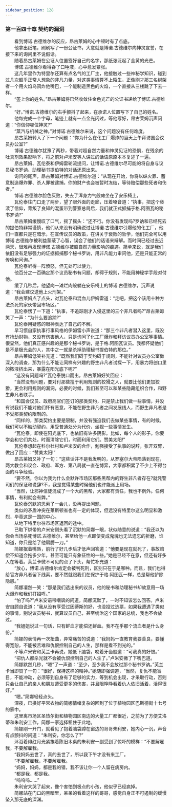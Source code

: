 ```yaml
---
sidebar_position: 128
---
```

### 第一百四十章 契约的漏洞  


　　看到博诺.古德维尔的反应，昂古莱姆的心中顿时有了点底。  
　　他拿出纸笔，刷刷写了一份公证书，大意就是博诺.古德维尔向神灵宣誓，在接下来的询问里不说假话。  
　　随着昂古莱姆在公证人位置签好自己的名字，那纸张泛起了金黄的光芒。  
　　博诺.古德维尔看得吞了口唾液，心中愈发紧张。  
　　这几年里作为特里尔还算有点名气的工厂主，他接触过一些神秘学知识，碰到过几次超乎正常人想象的非凡力量，对这类事情算不上陌生，正像刚才那三名绑架者一个用火焰乌鸦炸他嘴巴，一个能制造黑色的火焰，一个直接从三楼跳了下去一样。  
　　“签上你的姓名。”昂古莱姆将已然收敛住金色光芒的公证书递给了博诺.古德维尔。  
　　“好。”博诺.古德维尔的右手颤抖了起来，在承诺人位置写下了自己的姓名。  
　　他每完成一个字母，笔迹上就有一点金光闪过，等他写好，昂古莱姆沉声问道：“你信仰哪位神灵?”  
　　“蒸汽与机械之神。”对博诺.古德维尔来说，这个问题没有任何难度。  
　　昂古莱姆转入了下一个问题：“你为什么在化工厂爆炸的当天上午拜访国会议员办公室?”  
　　博诺.古德维尔犹豫了两秒，带着对超自然力量和神灵见证的恐惧，在残余的吐真剂效果影响下，将之前对卢米安等人讲过的话语原原本本复述了一遍。  
　　昂古莱姆、瓦伦泰和伊姆雷轮流提问，让博诺.古德维尔尽可能的将自身与议员秘书罗讷、助理秘书提伯特的对话还原出来。  
　　询问的尾声，昂古莱姆对博诺.古德维尔道：“从现在开始，你将以纵火罪、蓄意制造爆炸罪、杀人罪被逮捕，你的财产也会被暂时冻结，等待赔偿那些死者和伤者。”  
　　博诺.古德维尔脸色灰败，失去了浑身力气般瘫坐在了安乐椅上，  
　　瓦伦泰往门口走了两步，望了眼外面的走廊，压着嗓音道：“执事，把这个亵渎了信仰，背叛了良知的混蛋带到警察总局后，我们就正式抓捕于格.阿图瓦的秘书罗讷?”  
　　昂古莱姆缓慢叹了口气，摇了摇头：“还不行。你没有发现吗?罗讷和已经死去的提伯特非常谨慎，他们从来没有明确说过让博诺.古德维尔引爆他的化工厂，他们一直都只是在暗示，在宣传议员的政策，在讲关于衰败的哲学，他们完全可以用博诺.古德维尔被利益蒙蔽了心智，误会了他们的话语来辩解。而时间已经过去近两天，很难再发现博诺.古德维尔被超自然力量影响的痕迹。简单来说，就是我们依旧没有足够强力的证据抓捕那个秘书罗讷，用非凡能力审问他，还是只能正常的传唤和问询。”  
　　瓦伦泰听得一阵愤怒，但无处可以使力。  
　　他百分之一百确定那个议员秘书有问题，却碍于规则，不能用神秘学手段对付他。  
　　缓了几秒后，他望向一滩烂肉般躺在安乐椅上的博诺.古德维尔，沉声说道：“我会建议送他上火刑架。”  
　　昂古莱姆点了点头，对瓦伦泰和混血儿伊姆雷道：“走吧，把这个该用十种方法杀死的家伙带回市场区。”  
　　瓦伦泰愣了一下道：“执事，不追踪刚才入侵这里的三个非凡者吗?”昂古莱姆笑了一声：“为什么要追踪?”  
　　瓦伦泰用疑惑的眼神表达了自己的不解。  
　　早习惯自家执事行事风格的伊姆雷小声说道：“那三个非凡者潜入这里，既没有抢劫财物，又没有伤害他人，只是询问了化工厂爆炸和拜访议员办公室等事情。很显然，他们真正感兴趣的是那个秘书罗讷，是于格.阿图瓦议员。我都怀疑他们是不是极光会的人，其中之一就是杀掉助理秘书提伯特的那位。”  
　　昂古莱姆低笑补充道：“既然我们碍于契约碍于规则，不能针对议员办公室做深入的调查，那为什么不能让同样有兴趣的野生非凡者试探一下，用暴力将创口里的脓液挤出来，暴露在阳光底下呢?”  
　　“这没有问题吗?”瓦伦泰脱口而出，昂古莱姆好笑回应：  
　　“当然没有问题，要对付那些擅于利用规则的狡猾之人，就要比他们更加狡猾，更会利用规则的漏洞，必要的时候，我们甚至可以和某些隐藏组织合作，和野生非凡者联手。  
　　“和国会议员、政府高官们签订的那类契约，只是禁止我们做一些事情，并没有说我们不能对他们怀有恶意，不能在野生非凡者之间发展线人，而野生非凡者是不受那类契约限制的。  
　　“同样的，那类契约主要是限制，并没有强迫我们去做某些事情，有的时候，我们可以不触动契约，用受普通处分为代价，坐视一些事情发生。  
　　“瓦伦泰，即使在阳光底下，也依旧有许多阴影。比如，每个人的影子。你要学会和它们共处，时而清除它们，时而利用它们。赞美太阳!”  
　　瓦伦泰想起在科尔杜村和卢米安的合作，勉强接受了执事的说辞，张开双臂，做出了回应：“赞美太阳!”  
　　昂古莱姆又补了一句：“这些话并不是我发明的，从罗塞尔大帝陨落到现在，两大教会和议会、政府、军方、第八局就一直在博弈，大家都积累了不少上不得台面的斗争经验。  
　　“要不然，你以为我为什么会默许市场区那些黑帮内的野生非凡者存在?就凭警司们的保证和说辞?不，我是觉得某些时候他们也许能派上用场。  
　　“当然，让邪神信徒混成了一个大的黑帮，大家都有责任，我也不例外。任何事情，有利就会有弊。”  
　　瓦伦泰沉默的思索了一会儿，没再提出问题。  
　　类似的矛盾冲突在莱斯顿省也有一定的体现，但远没有特里尔这么明显和激烈，毕竟这是一国的中心。  
　　从地下特里尔往市场区返回的途中。  
　　已取下绑带的卢米安侧头看了沉默的简娜一眼，状似随意的说道：“我还以为你会当场杀死博诺.古德维尔，甚至给他一点即使变成鬼魂也无法遗忘的折磨，谁知道，你只是给了他肩膀一刀。”  
　　简娜抿着嘴唇，前行了好几步后才低声回答道：“他要是现在就死了，事故赔偿不知道会拖多少年，甚至可能只有象征性的一些。”她是已经不在意，但还有好多人在等着。芙兰卡微不可见的点了下头，帮忙补充道：  
　　“放心，博诺.古德维尔肯定会被判死刑，区别只在于是哪种。而且，我们也得给官方非凡者留下线索，要不然就跟我们在保护于格.阿图瓦一样，总是帮他铲除隐患。”  
　　简娜凄然一笑：“那是我们选出来的议员，他的秘书和助理秘书却故意用一场大爆炸和我们打招呼。”  
　　“怕了吗?”卢米安语带嘲讽的问道。简娜沉默了，一时不知该怎么回答。卢米安自顾自说道：“我从没有享受过因蒂斯的好，也没投过选票，如果我遭遇了类似的事情，别说议员秘书，就算议员自己，甚至统治这个国家的总统，我也不会放过。  
　　“我姐姐说过一句话，只有鲜血才能偿还鲜血。我不在乎那个流血者是什么身份。”  
　　简娜的表情再一次扭曲，异常痛苦的说道：“我妈妈一直教育我要善良，要懂得宽恕，不能被苦难和仇恨控制自己的人生，那样是看不到光的。”  
　　不等卢米安和芙兰卡再说，她低下脑袋，咬着牙齿般道：“可我真的好恨。”  
　　“把仇人都杀光就不会被仇恨控制自己的人生了。”卢米安撇了下嘴巴道。  
　　简娜默然几秒，“嗯”了一声道：“至少，至少我不会放过那个秘书罗讷。”芙兰卡当即赞了一句：“很好，保持这样的精神。”她随即强调道，“当然，复仇不能盲目，不能冲动，必须等到自身有了足够的实力，等到机会出现，才采取行动，否则只会让自己的亲人和朋友遭受更多的伤害，并且眼睁睁看着仇人依旧活着，活得很好。”  
　　“嗯。”简娜轻轻点头。  
　　深夜，已换好平常衣物的简娜情绪复杂的回到了位于植物园区巴斯德街十七号的家中。  
　　这里离市场区圣热尔街和植物园区南边的大量工厂都很近，之前为了方便艾洛蒂和朱利安工作，简娜一家选择租住于此地。  
　　简娜刚一开门，就看见了抱着脑袋蹲在窗边的哥哥朱利安，她内心一沉，声音有点颤抖的问道：“朱利安，你怎么了?”  
　　沐浴着绯红月光紧挨着陈旧木桌的朱利安一副受到了惊吓的模样：“不要解雇我，不要解雇我。  
　　“我妈妈去世了，真的去世了，所以我下午才没有来工厂。  
　　“不要解雇我，不要解雇我。  
　　“妈妈，妈妈，都是我的错，我不该让你一个人留在病房内。  
　　“都是我，都是我。  
　　“呜呜呜……”  
　　朱利安大哭了起来，像个害怕到极点的小孩，他似乎已经疯掉。  
　　简娜站在门口的黑暗里，呆呆的看着这样的哥哥，感觉自身正不可遏制的缓慢坠入那无底的深渊。  
